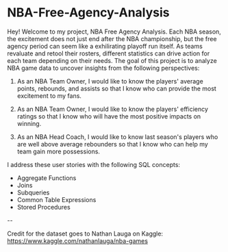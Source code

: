 # NBA-Free-Agency-Analysis

Hey! Welcome to my project, NBA Free Agency Analysis. Each NBA season, the excitement does not just end after the NBA championship, but the free agency period can seem like a exhilirating playoff run itself. As teams revaluate and retool their rosters, different statistics can drive action for each team depending on their needs. The goal of this project is to analyze NBA game data to uncover insights from the following perspectives:

1) As an NBA Team Owner, I would like to know the players' average points, rebounds, and assists so that I know who can provide the most excitement to my fans.

2) As an NBA Team Owner, I would like to know the players' efficiency ratings so that I know who will have the most positive impacts on winning.

3) As an NBA Head Coach, I would like to know last season's players who are well above average rebounders so that I know who can help my team gain more possessions.

I address these user stories with the following SQL concepts:

- Aggregate Functions
- Joins
- Subqueries
- Common Table Expressions
- Stored Procedures

--

Credit for the dataset goes to Nathan Lauga on Kaggle: https://www.kaggle.com/nathanlauga/nba-games
